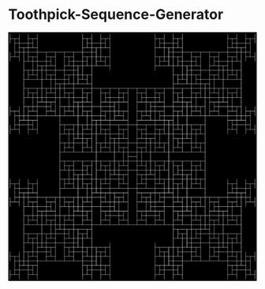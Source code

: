 # Toothpick-Sequence-Generator
![alt text](https://github.com/rinovethamoses97/Toothpick-Sequence-Generator/blob/master/output.png)
